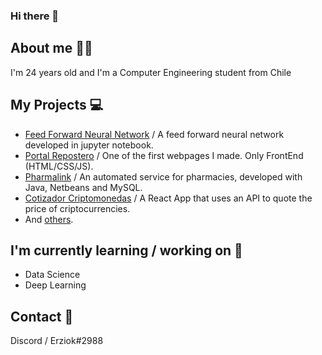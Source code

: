 ### Hi there 👋

## About me 👨‍💻

I'm 24 years old and I'm a Computer Engineering student from Chile 

## My Projects 💻

- [Feed Forward Neural Network](https://github.com/Erziok/Feed-Forward-Neural-Network) / A feed forward neural network developed in jupyter notebook.
- [Portal Repostero](https://github.com/Erziok/Portal-repostero) / One of the first webpages I made. Only FrontEnd (HTML/CSS/JS).
- [Pharmalink](https://github.com/razhe/PharmaLink) / An automated service for pharmacies, developed with Java, Netbeans and MySQL.
- [Cotizador Criptomonedas](https://github.com/Erziok/Cotizador-Criptomonedas) / A React App that uses an API to quote the price of criptocurrencies.
- And [others](https://github.com/Erziok?tab=repositories).

## I'm currently learning / working on 📝

- Data Science 
- Deep Learning

## Contact 📢

Discord / Erziok#2988

<!--
**Erziok/Erziok** is a ✨ _special_ ✨ repository because its `README.md` (this file) appears on your GitHub profile.

Here are some ideas to get you started:

- 🔭 I’m currently working on ...
- 🌱 I’m currently learning ...
- 👯 I’m looking to collaborate on ...
- 🤔 I’m looking for help with ...
- 💬 Ask me about ...
- 📫 How to reach me: ...
- 😄 Pronouns: ...
- ⚡ Fun fact: ...
-->
